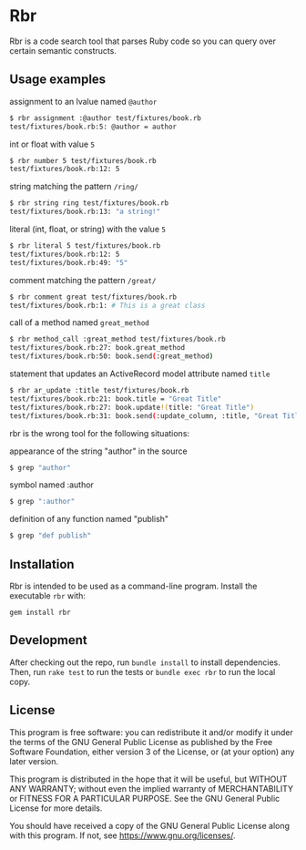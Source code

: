 # Rbr

Rbr is a code search tool that parses Ruby code so you can query over certain semantic
constructs.

## Usage examples

assignment to an lvalue named `@author`

```sh
$ rbr assignment :@author test/fixtures/book.rb
test/fixtures/book.rb:5: @author = author
```

int or float with value `5`

```sh
$ rbr number 5 test/fixtures/book.rb
test/fixtures/book.rb:12: 5
```

string matching the pattern `/ring/`

```sh
$ rbr string ring test/fixtures/book.rb
test/fixtures/book.rb:13: "a string!"
```

literal (int, float, or string) with the value `5`

```sh
$ rbr literal 5 test/fixtures/book.rb
test/fixtures/book.rb:12: 5
test/fixtures/book.rb:49: "5"
```

comment matching the pattern `/great/`

```sh
$ rbr comment great test/fixtures/book.rb
test/fixtures/book.rb:1: # This is a great class
```

call of a method named `great_method`

```sh
$ rbr method_call :great_method test/fixtures/book.rb
test/fixtures/book.rb:27: book.great_method
test/fixtures/book.rb:50: book.send(:great_method)
```

statement that updates an ActiveRecord model attribute named `title`

```sh
$ rbr ar_update :title test/fixtures/book.rb
test/fixtures/book.rb:21: book.title = "Great Title"
test/fixtures/book.rb:27: book.update!(title: "Great Title")
test/fixtures/book.rb:31: book.send(:update_column, :title, "Great Title")
```

rbr is the wrong tool for the following situations:

appearance of the string "author" in the source

```sh
$ grep "author"
```

symbol named :author

```sh
$ grep ":author"
```

definition of any function named "publish"

```sh
$ grep "def publish"
```

## Installation

Rbr is intended to be used as a command-line program. Install the executable `rbr`
with:

```
gem install rbr
```

## Development

After checking out the repo, run `bundle install` to install dependencies. Then,
run `rake test` to run the tests or `bundle exec rbr` to run the local copy.

## License

This program is free software: you can redistribute it and/or modify it under the
terms of the GNU General Public License as published by the Free Software Foundation,
either version 3 of the License, or (at your option) any later version.

This program is distributed in the hope that it will be useful, but WITHOUT ANY WARRANTY;
without even the implied warranty of MERCHANTABILITY or FITNESS FOR A PARTICULAR
PURPOSE. See the GNU General Public License for more details.

You should have received a copy of the GNU General Public License along with this
program. If not, see <https://www.gnu.org/licenses/>.

